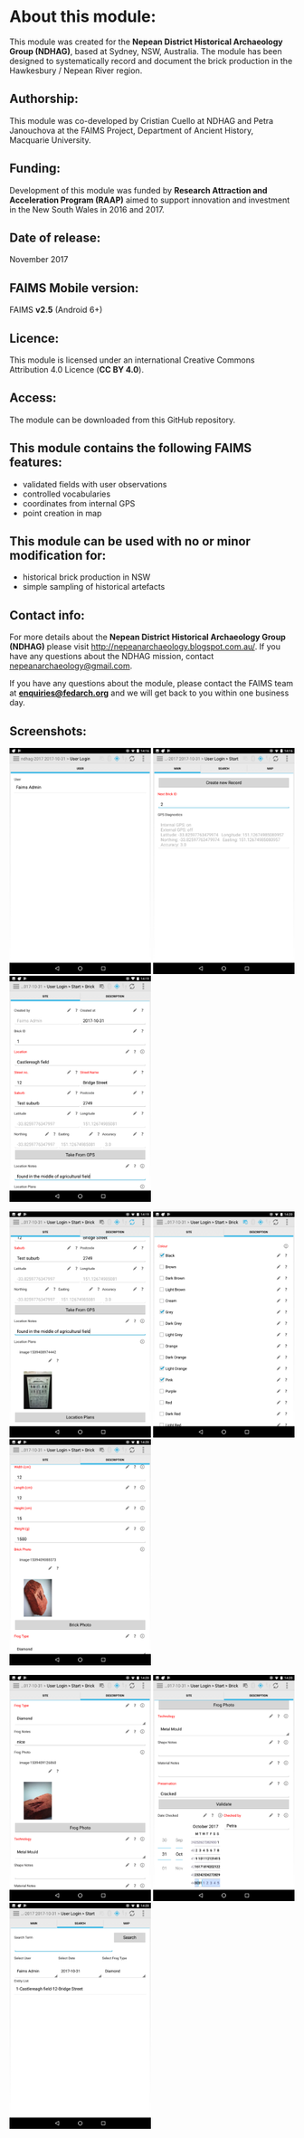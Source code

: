 # About this module:
This module was created for the **Nepean District Historical Archaeology Group (NDHAG)**, based at Sydney, NSW, Australia. The module has been designed to systematically record and document the brick production in the Hawkesbury / Nepean River region.

## Authorship:
This module was co-developed by Cristian Cuello at NDHAG and Petra Janouchova at the FAIMS Project, Department of Ancient History, Macquarie University.

## Funding:
Development of this module was funded by **Research Attraction and Acceleration Program (RAAP)** aimed to support innovation and investment in the New South Wales in 2016 and 2017.


## Date of release:
November 2017 

## FAIMS Mobile version:
FAIMS **v2.5** (Android 6+)
## Licence:
This module is licensed under an international Creative Commons Attribution 4.0 Licence (**CC BY 4.0**).

## Access:
The module can be downloaded from this GitHub repository. 

## This module contains the following FAIMS features:
* validated fields with user observations
* controlled vocabularies
* coordinates from internal GPS
* point creation in map

## This module can be used with no or minor modification for:
* historical brick production in NSW
* simple sampling of historical artefacts

## Contact info:
For more details about the **Nepean District Historical Archaeology Group (NDHAG)** please visit http://nepeanarchaeology.blogspot.com.au/. If you have any questions about the NDHAG mission, contact nepeanarchaeology@gmail.com.

If you have any questions about the module, please contact the FAIMS team at **enquiries@fedarch.org** and we will get back to you within one business day.

## Screenshots:

<p align="left">
  <img src="https://github.com/FAIMS/ndhag-2017/blob/master/screenshots/Screenshot_20171031-141647.png" width="250"/>
  <img src="https://github.com/FAIMS/ndhag-2017/blob/master/screenshots/Screenshot_20171031-141653.png" width="250"/>
  <img src="https://github.com/FAIMS/ndhag-2017/blob/master/screenshots/Screenshot_20171031-141953.png" width="250"/>
</p>

<p align="left">
 <img src="https://github.com/FAIMS/ndhag-2017/blob/master/screenshots/Screenshot_20171031-141957.png" width="250"/>
  <img src="https://github.com/FAIMS/ndhag-2017/blob/master/screenshots/Screenshot_20171031-142002.png" width="250"/>
  <img src="https://github.com/FAIMS/ndhag-2017/blob/master/screenshots/Screenshot_20171031-142016.png" width="250"/>
</p>

<p align="left">
 <img src="https://github.com/FAIMS/ndhag-2017/blob/master/screenshots/Screenshot_20171031-142023.png" width="250"/>
  <img src="https://github.com/FAIMS/ndhag-2017/blob/master/screenshots/Screenshot_20171031-142027.png" width="250"/>
  <img src="https://github.com/FAIMS/ndhag-2017/blob/master/screenshots/Screenshot_20171031-142055.png" width="250"/>
</p>